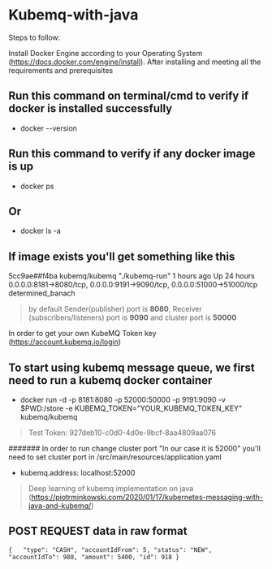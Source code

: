 # Kubemq-with-java

Steps to follow:

Install Docker Engine according to your Operating System (https://docs.docker.com/engine/install).
After installing and meeting all the requirements and prerequisites

## Run this command on terminal/cmd to verify if docker is installed successfully
- docker --version

## Run this command to verify if any docker image is up
- docker ps

## Or

- docker ls -a

## If image exists you'll get something like this
5cc9ae##f4ba        kubemq/kubemq       "./kubemq-run"      1 hours ago        Up 24 hours         0.0.0.0:8181->8080/tcp, 0.0.0.0:9191->9090/tcp, 0.0.0.0:51000->51000/tcp   determined_banach

>by default Sender(publisher) port is **8080**, Receiver (subscribers/listeners) port is **9090** and cluster port is **50000**

In order to get your own KubeMQ Token key (https://account.kubemq.io/login)

## To start using kubemq message queue, we first need to run a kubemq docker container

- docker run -d -p 8181:8080 -p 52000:50000 -p 9191:9090 -v $PWD:/store -e KUBEMQ_TOKEN="YOUR_KUBEMQ_TOKEN_KEY" kubemq/kubemq

>Test Token: 927deb10-c0d0-4d0e-9bcf-8aa4809aa076
 
 ####### In order to run change cluster port "In our case it is 52000" you'll need to set cluster port in /src/main/resources/application.yaml
 - kubemq.address: localhost:52000
 
>Deep learning of kubemq implementation on java
(https://piotrminkowski.com/2020/01/17/kubernetes-messaging-with-java-and-kubemq/)


## POST REQUEST data in raw format

`{   "type": "CASH",
    "accountIdFrom": 5,
    "status": "NEW",
    "accountIdTo": 988,
    "amount": 5400,
    "id": 918
}`
